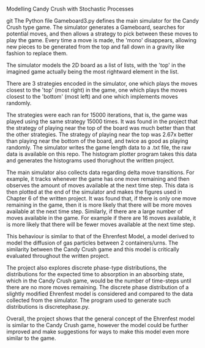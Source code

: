 Modelling Candy Crush with Stochastic Processes

git
The Python file Gameboard3.py defines the main simulator for the Candy Crush type game. The simulator generates a Gameboard, searches for potential moves, and then allows a strategy to pick between these moves to play the game. Every time a move is made, the 'mono' disappears, allowing new pieces to be generated from the top and fall down in a gravity like fashion to replace them.

The simulator models the 2D board as a list of lists, with the 'top' in the imagined game actually being the most rightward element in the list.

There are 3 strategies encoded in the simulator, one which plays the moves closest to the 'top' (most right) in the game, one which plays the moves closest to the 'bottom' (most left) and one which implements moves randomly.

The strategies were each ran for 15000 iterations, that is, the game was played using the same strategy 15000 times.
It was found in the project that the strategy of playing near the top of the board was much better than that the other strategies. The strategy of playing near the top was 2.67x better than playing near the bottom of the board, and twice as good as playing randomly. The simulator writes the game length data to a .txt file, the raw data is available on this repo. The histogram plotter program takes this data and generates the histograms used thorughout the written project.

The main simulator also collects data regarding delta move transitions. For example, it tracks whenever the game has one move remaining and then observes the amount of moves available at the next time step. This data is then plotted at the end of the simulator and makes the figures used in Chapter 6 of the written project. It was found that, if there is only one move remaining in the game, then it is more likely that there will be more moves available at the next time step. Similarly, if there are a large number of moves available in the game. For example if there are 16 moves available, it is more likely that there will be fewer moves available at the next time step.

This behaviour is similar to that of the Ehrenfest Model, a model derived to model the diffusion of gas particles between 2 containers/urns. The similarity between the Candy Crush game and this model is critically evaluated throughout the written project.

The project also explores discrete phase-type distributions, the distributions for the expected time to absorption in an absorbing state, which in the Candy Crush game, would be the number of time-steps until there are no more moves remaining. The discrete phase distribution of a slightly modified Ehrenfest model is considered and compared to the data collected from the simulator. The program used to generate such distributions is discretephase.py.

Overall, the project shows that the general concept of the Ehrenfest model is similar to the Candy Crush game, however the model could be further improved and make suggestions for ways to make this model even more similar to the game.





